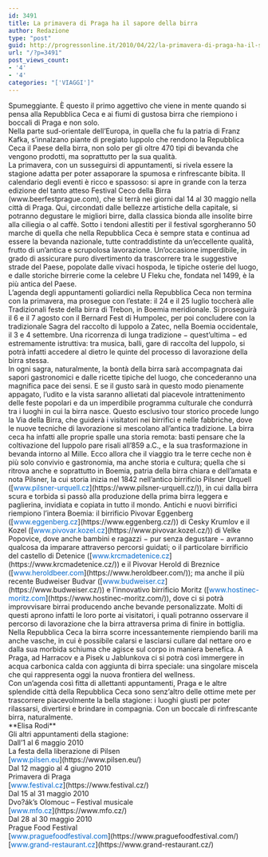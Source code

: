 ```yaml
---
id: 3491
title: La primavera di Praga ha il sapore della birra
author: Redazione
type: "post"
guid: http://progressonline.it/2010/04/22/la-primavera-di-praga-ha-il-sapore-della-birra/
url: "/?p=3491"
post_views_count:
- '4'
- '4'
categories: "['VIAGGI']"
---
```


<div>Spumeggiante. È questo il primo aggettivo che viene in mente quando si pensa alla Repubblica Ceca e ai fiumi di gustosa birra che riempiono i boccali di Praga e non solo.</div><div>Nella parte sud-orientale dell’Europa, in quella che fu la patria di Franz Kafka, s’innalzano piante di pregiato luppolo che rendono la Repubblica Ceca il Paese della birra, non solo per gli oltre 470 tipi di bevanda che vengono prodotti, ma soprattutto per la sua qualità.</div><div>La primavera, con un susseguirsi di appuntamenti, si rivela essere la stagione adatta per poter assaporare la spumosa e rinfrescante bibita. Il calendario degli eventi è ricco e spassoso: si apre in grande con la terza edizione del tanto atteso Festival Ceco della Birra (www.beerfestprague.com), che si terrà nei giorni dal 14 al 30 maggio nella città di Praga. Qui, circondati dalle bellezze artistiche della capitale, si potranno degustare le migliori birre, dalla classica bionda alle insolite birre alla ciliegia o al caffè. Sotto i tendoni allestiti per il festival sgorgheranno 50 marche di quella che nella Repubblica Ceca è sempre stata e continua ad essere la bevanda nazionale, tutte contraddistinte da un’eccellente qualità, frutto di un’antica e scrupolosa lavorazione. Un’occasione imperdibile, in grado di assicurare puro divertimento da trascorrere tra le suggestive strade del Paese, popolate dalle vivaci hospoda, le tipiche osterie del luogo, e dalle storiche birrerie come la celebre U Fleku che, fondata nel 1499, è la più antica del Paese.</div><div> </div><div>L’agenda degli appuntamenti goliardici nella Repubblica Ceca non termina con la primavera, ma prosegue con l’estate: il 24 e il 25 luglio toccherà alle Tradizionali feste della birra di Trebon, in Boemia meridionale. Si proseguirà il 6 e il 7 agosto con il Bernard Fest di Humpolec, per poi concludere con la tradizionale Sagra del raccolto di luppolo a Zatec, nella Boemia occidentale, il 3 e 4 settembre. Una ricorrenza di lunga tradizione − quest’ultima − ed estremamente istruttiva: tra musica, balli, gare di raccolta del luppolo, si potrà infatti accedere al dietro le quinte del processo di lavorazione della birra stessa.</div><div>In ogni sagra, naturalmente, la bontà della birra sarà accompagnata dai sapori gastronomici e dalle ricette tipiche del luogo, che concederanno una magnifica pace dei sensi. E se il gusto sarà in questo modo pienamente appagato, l’udito e la vista saranno allietati dal piacevole intrattenimento delle feste popolari e da un imperdibile programma culturale che condurrà tra i luoghi in cui la birra nasce. Questo esclusivo tour storico procede lungo la Via della Birra, che guiderà i visitatori nei birrifici e nelle fabbriche, dove le nuove tecniche di lavorazione si mescolano all’antica tradizione. La birra ceca ha infatti alle proprie spalle una storia remota: basti pensare che la coltivazione del luppolo pare risali all’859 a.C., e la sua trasformazione in bevanda intorno al Mille. Ecco allora che il viaggio tra le terre ceche non è più solo convivio e gastronomia, ma anche storia e cultura; quella che si ritrova anche e soprattutto in Boemia, patria della birra chiara e dell’amata e nota Pilsner, la cui storia inizia nel 1842 nell’antico birrificio Pilsner Urquell ([<font color="#0066cc">www.pilsner-urquell.cz</font>](https://www.pilsner-urquell.cz/)), in cui dalla birra scura e torbida si passò alla produzione della prima birra leggera e paglierina, invidiata e copiata in tutto il mondo. Antichi e nuovi birrifici riempiono l’intera Boemia: il birrificio Pivovar Eggenberg ([<font color="#0066cc">www.eggenberg.cz</font>](https://www.eggenberg.cz/)) di Cesky Krumlov e il Kozel ([<font color="#0066cc">www.pivovar.kozel.cz</font>](https://www.pivovar.kozel.cz/)) di Velke Popovice, dove anche bambini e ragazzi − pur senza degustare − avranno qualcosa da imparare attraverso percorsi guidati; o il particolare birrificio del castello di Detenice ([<font color="#0066cc">www.krcmadetenice.cz</font>](https://www.krcmadetenice.cz/)) e il Pivovar Herold di Breznice ([<font color="#0066cc">www.heroldbeer.com</font>](https://www.heroldbeer.com/)); ma anche il più recente Budweiser Budvar ([<font color="#0066cc">www.budweiser.cz</font>](https://www.budweiser.cz/)) e l’innovativo birrificio Moritz ([<font color="#0066cc">www.hostinec-moritz.com</font>](https://www.hostinec-moritz.com/)), dove ci si potrà improvvisare birrai producendo anche bevande personalizzate. Molti di questi aprono infatti le loro porte ai visitatori, i quali potranno osservare il percorso di lavorazione che la birra attraversa prima di finire in bottiglia.</div><div> </div><div>Nella Repubblica Ceca la birra scorre incessantemente riempiendo barili ma anche vasche, in cui è possibile calarsi e lasciarsi cullare dal nettare oro e dalla sua morbida schiuma che agisce sul corpo in maniera benefica. A Praga, ad Harracov e a Pisek u Jablunkova ci si potrà così immergere in acqua carbonica calda con aggiunta di birra speciale: una singolare miscela che qui rappresenta oggi la nuova frontiera del wellness.</div><div>Con un’agenda così fitta di allettanti appuntamenti, Praga e le altre splendide città della Repubblica Ceca sono senz’altro delle ottime mete per trascorrere piacevolmente la bella stagione: i luoghi giusti per poter rilassarsi, divertirsi e brindare in compagnia. Con un boccale di rinfrescante birra, naturalmente.</div><div> </div><div> </div><div>**Elisa Rodi**</div><div> </div><div> </div><div>Gli altri appuntamenti della stagione: </div><div>Dall’1 al 6 maggio 2010</div><div>La festa della liberazione di Pilsen</div><div>[<font color="#0066cc">www.pilsen.eu</font>](https://www.pilsen.eu/)</div><div> </div><div>Dal 12 maggio al 4 giugno 2010</div><div>Primavera di Praga</div><div>[<font color="#0066cc">www.festival.cz</font>](https://www.festival.cz/)</div><div> </div><div>Dal 15 al 31 maggio 2010</div><div>Dvo?ák’s Olomouc – Festival musicale</div><div>[<font color="#0066cc">www.mfo.cz</font>](https://www.mfo.cz/)</div><div> </div><div>Dal 28 al 30 maggio 2010</div><div>Prague Food Festival</div><div>[<font color="#0066cc">www.praguefoodfestival.com</font>](https://www.praguefoodfestival.com/)</div><div>[<font color="#0066cc">www.grand-restaurant.cz</font>](https://www.grand-restaurant.cz/)</div>